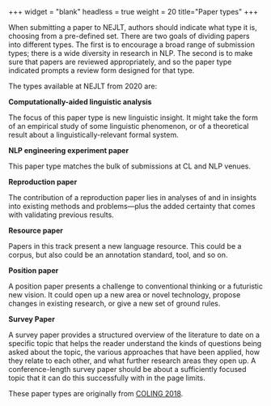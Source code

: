 +++
widget = "blank"
headless = true
weight = 20
title="Paper types"
+++

When submitting a paper to NEJLT, authors should indicate what type it is, choosing from a pre-defined set. There are two goals of dividing papers into different types. The first is to encourage a broad range of submission types; there is a wide diversity in research in NLP. The second is to make sure that papers are reviewed appropriately, and so the paper type indicated prompts a  review form designed for that type.

The types available at NEJLT from 2020 are:

**Computationally-aided linguistic analysis**

The focus of this paper type is new linguistic insight. It might take the form of an empirical study of some linguistic phenomenon, or of a theoretical result about a linguistically-relevant formal system.

**NLP engineering experiment paper**

This paper type matches the bulk of submissions at CL and NLP venues.

**Reproduction paper**

The contribution of a reproduction paper lies in analyses of and in insights into existing methods and problems—plus the added certainty that comes with validating previous results.

**Resource paper**

Papers in this track present a new language resource. This could be a corpus, but also could be an annotation standard, tool, and so on.

**Position paper**

A position paper presents a challenge to conventional thinking or a futuristic new vision. It could open up a new area or novel technology, propose changes in existing research, or give a new set of ground rules.

**Survey Paper**

A survey paper provides a structured overview of the literature to date on a specific topic that helps the reader understand the kinds of questions being asked about the topic, the various approaches that have been applied, how they relate to each other, and what further research areas they open up. A conference-length survey paper should be about a sufficiently focused topic that it can do this successfully with in the page limits.


These paper types are originally from [COLING 2018](http://coling2018.org/paper-types/). 

